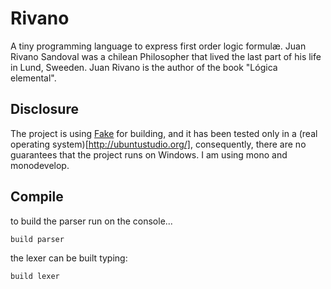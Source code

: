 # Rivano

A tiny programming language to express first order logic formulæ. Juan Rivano Sandoval was a chilean
Philosopher that lived the last part of his life in Lund, Sweeden. Juan Rivano is the author of
the book "Lógica elemental".

## Disclosure

The project is using [Fake](http://fsharp.github.io/FAKE/) for building, and it has been tested 
only in a (real operating system)[http://ubuntustudio.org/],
consequently, there are no guarantees that the project runs on Windows. I am using mono and
monodevelop.

## Compile
to build the parser run on the console...

```bash
build parser
```

the lexer can be built typing:

```bash
build lexer
```




